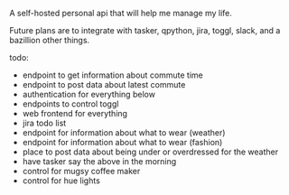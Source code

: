 A self-hosted personal api that will help me manage my life. 

Future plans are to integrate with tasker, qpython, jira, toggl,
 slack, and a bazillion other things. 
 
todo: 

* endpoint to get information about commute time
* endpoint to post data about latest commute
* authentication for everything below
* endpoints to control toggl
* web frontend for everything
* jira todo list
* endpoint for information about what to wear (weather)
* endpoint for information about what to wear (fashion)
* place to post data about being under or overdressed for the weather
* have tasker say the above in the morning
* control for mugsy coffee maker
* control for hue lights

